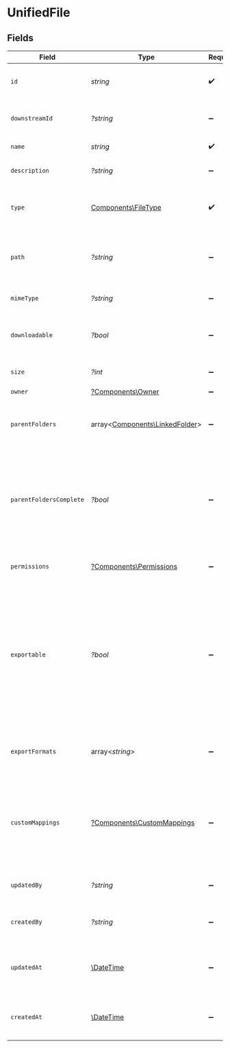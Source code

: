 # UnifiedFile


## Fields

| Field                                                                                                                                                      | Type                                                                                                                                                       | Required                                                                                                                                                   | Description                                                                                                                                                | Example                                                                                                                                                    |
| ---------------------------------------------------------------------------------------------------------------------------------------------------------- | ---------------------------------------------------------------------------------------------------------------------------------------------------------- | ---------------------------------------------------------------------------------------------------------------------------------------------------------- | ---------------------------------------------------------------------------------------------------------------------------------------------------------- | ---------------------------------------------------------------------------------------------------------------------------------------------------------- |
| `id`                                                                                                                                                       | *string*                                                                                                                                                   | :heavy_check_mark:                                                                                                                                         | A unique identifier for an object.                                                                                                                         | 12345                                                                                                                                                      |
| `downstreamId`                                                                                                                                             | *?string*                                                                                                                                                  | :heavy_minus_sign:                                                                                                                                         | The third-party API ID of original entity                                                                                                                  | 12345                                                                                                                                                      |
| `name`                                                                                                                                                     | *string*                                                                                                                                                   | :heavy_check_mark:                                                                                                                                         | The name of the file                                                                                                                                       | sample.jpg                                                                                                                                                 |
| `description`                                                                                                                                              | *?string*                                                                                                                                                  | :heavy_minus_sign:                                                                                                                                         | Optional description of the file                                                                                                                           | A sample image                                                                                                                                             |
| `type`                                                                                                                                                     | [Components\FileType](../../Models/Components/FileType.md)                                                                                                 | :heavy_check_mark:                                                                                                                                         | The type of resource. Could be file, folder or url                                                                                                         | file                                                                                                                                                       |
| `path`                                                                                                                                                     | *?string*                                                                                                                                                  | :heavy_minus_sign:                                                                                                                                         | The full path of the file or folder (includes the file name)                                                                                               | /Documents/sample.jpg                                                                                                                                      |
| `mimeType`                                                                                                                                                 | *?string*                                                                                                                                                  | :heavy_minus_sign:                                                                                                                                         | The MIME type of the file.                                                                                                                                 | image/jpeg                                                                                                                                                 |
| `downloadable`                                                                                                                                             | *?bool*                                                                                                                                                    | :heavy_minus_sign:                                                                                                                                         | Whether the current user can download this file                                                                                                            |                                                                                                                                                            |
| `size`                                                                                                                                                     | *?int*                                                                                                                                                     | :heavy_minus_sign:                                                                                                                                         | The size of the file in bytes                                                                                                                              | 1810673                                                                                                                                                    |
| `owner`                                                                                                                                                    | [?Components\Owner](../../Models/Components/Owner.md)                                                                                                      | :heavy_minus_sign:                                                                                                                                         | N/A                                                                                                                                                        |                                                                                                                                                            |
| `parentFolders`                                                                                                                                            | array<[Components\LinkedFolder](../../Models/Components/LinkedFolder.md)>                                                                                  | :heavy_minus_sign:                                                                                                                                         | The parent folders of the file, starting from the root                                                                                                     |                                                                                                                                                            |
| `parentFoldersComplete`                                                                                                                                    | *?bool*                                                                                                                                                    | :heavy_minus_sign:                                                                                                                                         | Whether the list of parent folders is complete. Some connectors only return the direct parent of a file                                                    |                                                                                                                                                            |
| `permissions`                                                                                                                                              | [?Components\Permissions](../../Models/Components/Permissions.md)                                                                                          | :heavy_minus_sign:                                                                                                                                         | Permissions the current user has on this file.                                                                                                             |                                                                                                                                                            |
| `exportable`                                                                                                                                               | *?bool*                                                                                                                                                    | :heavy_minus_sign:                                                                                                                                         | Whether the current file is exportable to other file formats. This property is relevant for proprietary file formats such as Google Docs or Dropbox Paper. |                                                                                                                                                            |
| `exportFormats`                                                                                                                                            | array<*string*>                                                                                                                                            | :heavy_minus_sign:                                                                                                                                         | The available file formats when exporting this file.                                                                                                       | [<br/>"application/pdf",<br/>"application/vnd.oasis.opendocument.presentation",<br/>"text/plain"<br/>]                                                     |
| `customMappings`                                                                                                                                           | [?Components\CustomMappings](../../Models/Components/CustomMappings.md)                                                                                    | :heavy_minus_sign:                                                                                                                                         | When custom mappings are configured on the resource, the result is included here.                                                                          |                                                                                                                                                            |
| `updatedBy`                                                                                                                                                | *?string*                                                                                                                                                  | :heavy_minus_sign:                                                                                                                                         | The user who last updated the object.                                                                                                                      | 12345                                                                                                                                                      |
| `createdBy`                                                                                                                                                | *?string*                                                                                                                                                  | :heavy_minus_sign:                                                                                                                                         | The user who created the object.                                                                                                                           | 12345                                                                                                                                                      |
| `updatedAt`                                                                                                                                                | [\DateTime](https://www.php.net/manual/en/class.datetime.php)                                                                                              | :heavy_minus_sign:                                                                                                                                         | The date and time when the object was last updated.                                                                                                        | 2020-09-30T07:43:32.000Z                                                                                                                                   |
| `createdAt`                                                                                                                                                | [\DateTime](https://www.php.net/manual/en/class.datetime.php)                                                                                              | :heavy_minus_sign:                                                                                                                                         | The date and time when the object was created.                                                                                                             | 2020-09-30T07:43:32.000Z                                                                                                                                   |